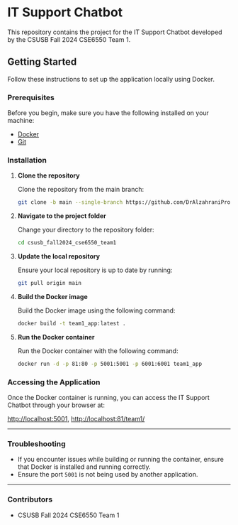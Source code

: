 # IT Support Chatbot

This repository contains the project for the IT Support Chatbot developed by the CSUSB Fall 2024 CSE6550 Team 1.

## Getting Started

Follow these instructions to set up the application locally using Docker.

### Prerequisites

Before you begin, make sure you have the following installed on your machine:

- [Docker](https://www.docker.com/get-started)
- [Git](https://git-scm.com/downloads)

### Installation

1. **Clone the repository**

   Clone the repository from the main branch:

   ```bash
   git clone -b main --single-branch https://github.com/DrAlzahraniProjects/csusb_fall2024_cse6550_team1.git
   ```

2. **Navigate to the project folder**

   Change your directory to the repository folder:

   ```bash
   cd csusb_fall2024_cse6550_team1
   ```

3. **Update the local repository**

   Ensure your local repository is up to date by running:

   ```bash
   git pull origin main
   ```
   
4. **Build the Docker image**

   Build the Docker image using the following command:

   ```bash
   docker build -t team1_app:latest .
   ```

5. **Run the Docker container**

   Run the Docker container with the following command:

   ```bash
   docker run -d -p 81:80 -p 5001:5001 -p 6001:6001 team1_app
   ```

### Accessing the Application

Once the Docker container is running, you can access the IT Support Chatbot through your browser at:

[http://localhost:5001](http://localhost:5001), [http://localhost:81/team1/](http://localhost:81/team1/)

---

### Troubleshooting

- If you encounter issues while building or running the container, ensure that Docker is installed and running correctly.
- Ensure the port `5001` is not being used by another application.

---

### Contributors

- CSUSB Fall 2024 CSE6550 Team 1

